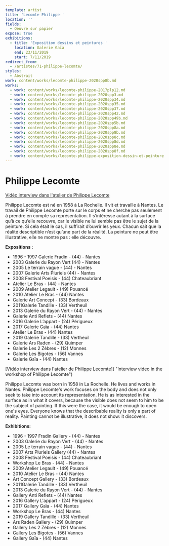 ```yaml
---
template: artist
title: 'Lecomte Philippe '
location: ''
fields:
  - Oeuvre sur papier
expose: true
exhibitions:
  - title: 'Exposition dessins et peintures '
    location: Galerie Gaïa
    end: 23/11/2019
    start: 7/11/2019
redirect_from:
  - /artistes/71-philippe-lecomte/
styles:
  - Abstrait
work: content/works/lecomte-philippe-2020spp8b.md
works:
  - work: content/works/lecomte-philippe-2017plp12.md
  - work: content/works/lecomte-philippe-2020spp3.md
  - work: content/works/lecomte-philippe-2020spp34.md
  - work: content/works/lecomte-philippe-2020spp35.md
  - work: content/works/lecomte-philippe-2020spp37.md
  - work: content/works/lecomte-philippe-2020spp42.md
  - work: content/works/lecomte-philippe-2020spp49b.md
  - work: content/works/lecomte-philippe-2020spp5b.md
  - work: content/works/lecomte-philippe-2020spp8a.md
  - work: content/works/lecomte-philippe-2020spp8b.md
  - work: content/works/lecomte-philippe-2020spp8c.md
  - work: content/works/lecomte-philippe-2020spp8d.md
  - work: content/works/lecomte-philippe-2020spp8e.md
  - work: content/works/lecomte-philippe-2020spp8f.md
  - work: content/works/lecomte-philippe-exposition-dessin-et-peinture.md
---
```

# Philippe Lecomte

[Vidéo interview dans l'atelier de Philippe Lecomte]()

Philippe Lecomte est né en 1958 à La Rochelle. Il vit et travaille à Nantes. Le travail de Philippe Lecomte porte sur le corps et ne cherche pas seulement à prendre en compte sa représentation. Il s’intéresse autant à la surface qu’à ce qu’elle recouvre, car le visible ne lui semble pas être le sujet de la peinture. Si cela était le cas, il suffirait d’ouvrir les yeux. Chacun sait que la réalité descriptible n’est qu’une part de la réalité. La peinture ne peut être illustrative, elle ne montre pas : elle découvre.

**Expositions :**

* 1996 - 1997 Galerie Fradin - (44) - Nantes
* 2003 Galerie du Rayon Vert (44) - Nantes
* 2005 Le terrain vague - (44) - Nantes
* 2007 Galerie Arts Pluriels (44) - Nantes
* 2008 Festival Poeisis - (44) Chateaubriant
* Atelier Le Bras - (44) - Nantes
* 2009 Atelier Legault - (49) Pouancé
* 2010 Atelier Le Bras - (44) Nantes
* Galerie Art Concept - (33) Bordeaux
* 2011Galerie Tandille - (33) Vertheuil
* 2013 Galerie du Rayon Vert - (44) - Nantes
* Galerie Anti Reflets - (44) Nantes
* 2016 Galerie L’appart - (24) Périgueux
* 2017 Galerie Gaïa - (44) Nantes
* Atelier Le Bras - (44) Nantes
* 2019 Galerie Tandille - (33) Vertheuil
* Galerie Ars Raden - (29) Quimper
* Galerie Les 2 Zèbres - (12) Monnes
* Galerie Les Bigotes - (56) Vannes
* Galerie Gaïa - (44) Nantes

[Vidéo interview dans l'atelier de Philippe Lecomte]( "Interview video in the workshop of Philippe Lecomte")

Philippe Lecomte was born in 1958 in La Rochelle. He lives and works in Nantes. Philippe Lecomte's work focuses on the body and does not only seek to take into account its representation. He is as interested in the surface as in what it covers, because the visible does not seem to him to be the subject of painting. If this were the case, it would be enough to open one's eyes. Everyone knows that the describable reality is only a part of reality. Painting cannot be illustrative, it does not show: it discovers.

**Exhibitions:**

* 1996 - 1997 Fradin Gallery - (44) - Nantes
* 2003 Galerie du Rayon Vert - (44) - Nantes
* 2005 Le terrain vague - (44) - Nantes
* 2007 Arts Pluriels Gallery (44) - Nantes
* 2008 Festival Poeisis - (44) Chateaubriant
* Workshop Le Bras - (44) - Nantes
* 2009 Atelier Legault - (49) Pouancé
* 2010 Atelier Le Bras - (44) Nantes
* Art Concept Gallery - (33) Bordeaux
* 2011Galerie Tandille - (33) Vertheuil
* 2013 Galerie du Rayon Vert - (44) - Nantes
* Gallery Anti Reflets - (44) Nantes
* 2016 Gallery L'appart - (24) Périgueux
* 2017 Gallery Gaïa - (44) Nantes
* Workshop Le Bras - (44) Nantes
* 2019 Gallery Tandille - (33) Vertheuil
* Ars Raden Gallery - (29) Quimper
* Gallery Les 2 Zèbres - (12) Monnes
* Gallery Les Bigotes - (56) Vannes
* Gallery Gaïa - (44) Nantes
